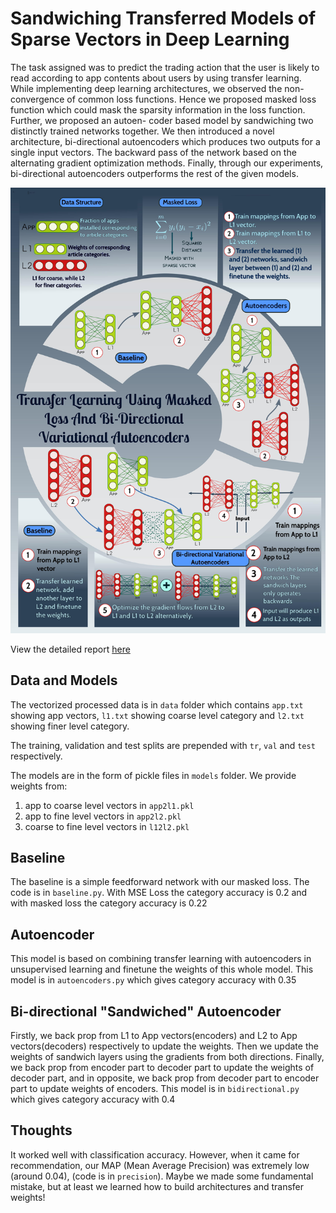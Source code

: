 # Sandwiching Transferred Models of Sparse Vectors in Deep Learning

The task assigned was to predict the trading action that the user is likely to read according to app contents about users by using transfer learning. While implementing deep learning architectures, we observed the non-convergence of common loss functions. Hence we proposed masked loss function which could mask the sparsity information in the loss function. Further, we proposed an autoen- coder based model by sandwiching two distinctly trained networks together. We then introduced a novel architecture, bi-directional autoencoders which produces two outputs for a single input vectors. The backward pass of the network based on the alternating gradient optimization methods. Finally, through our experiments, bi-directional autoencoders outperforms the rest of the given models.

![Poster](https://github.com/pranav-ust/transfer/blob/master/poster.jpg)

View the detailed report [here](https://github.com/pranav-ust/transfer/blob/master/sandwiching-transferred-models.pdf)

## Data and Models

The vectorized processed data is in `data` folder which contains `app.txt` showing app vectors, `l1.txt` showing coarse level category and `l2.txt` showing finer level category.

The training, validation and test splits are prepended with `tr`, `val` and `test` respectively.

The models are in the form of pickle files in `models` folder. We provide weights from:
1. app to coarse level vectors in `app2l1.pkl`
2. app to fine level vectors in `app2l2.pkl`
3. coarse to fine level vectors in `l12l2.pkl`

## Baseline

The baseline is a simple feedforward network with our masked loss. The code is in `baseline.py`. With MSE Loss the category accuracy is 0.2 and with masked loss the category accuracy is 0.22

## Autoencoder

This model is based on combining transfer learning with autoencoders in unsupervised learning and finetune the weights of this whole model. This model is in `autoencoders.py` which gives category accuracy with 0.35

## Bi-directional "Sandwiched" Autoencoder

Firstly, we back prop from L1 to App vectors(encoders) and L2 to App vectors(decoders) respectively to update the weights. Then we update the weights of sandwich layers using the gradients from both directions. Finally, we back prop from encoder part to decoder part to update the weights of decoder part, and in opposite, we back prop from decoder part to encoder part to update weights of encoders. This model is in `bidirectional.py` which gives category accuracy with 0.4

## Thoughts

It worked well with classification accuracy. However, when it came for recommendation, our MAP (Mean Average Precision) was extremely low (around 0.04), (code is in `precision`). Maybe we made some fundamental mistake, but at least we learned how to build architectures and transfer weights!

